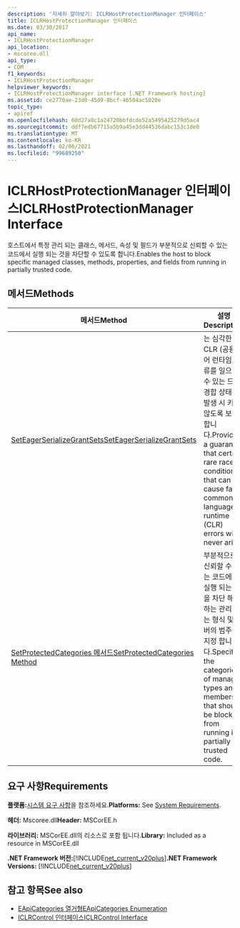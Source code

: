 ```yaml
---
description: '자세히 알아보기: ICLRHostProtectionManager 인터페이스'
title: ICLRHostProtectionManager 인터페이스
ms.date: 03/30/2017
api_name:
- ICLRHostProtectionManager
api_location:
- mscoree.dll
api_type:
- COM
f1_keywords:
- ICLRHostProtectionManager
helpviewer_keywords:
- ICLRHostProtectionManager interface [.NET Framework hosting]
ms.assetid: ce2770ae-23d0-45d9-8bcf-46504ac5020e
topic_type:
- apiref
ms.openlocfilehash: 60d27a8c1a24720bbfdcde52a5495425279d5ac4
ms.sourcegitcommit: ddf7edb67715a5b9a45e3dd44536dabc153c1de0
ms.translationtype: MT
ms.contentlocale: ko-KR
ms.lasthandoff: 02/06/2021
ms.locfileid: "99689250"
---
```

# <a name="iclrhostprotectionmanager-interface"></a><span data-ttu-id="78d5b-103">ICLRHostProtectionManager 인터페이스</span><span class="sxs-lookup"><span data-stu-id="78d5b-103">ICLRHostProtectionManager Interface</span></span>

<span data-ttu-id="78d5b-104">호스트에서 특정 관리 되는 클래스, 메서드, 속성 및 필드가 부분적으로 신뢰할 수 있는 코드에서 실행 되는 것을 차단할 수 있도록 합니다.</span><span class="sxs-lookup"><span data-stu-id="78d5b-104">Enables the host to block specific managed classes, methods, properties, and fields from running in partially trusted code.</span></span>  
  
## <a name="methods"></a><span data-ttu-id="78d5b-105">메서드</span><span class="sxs-lookup"><span data-stu-id="78d5b-105">Methods</span></span>  
  
|<span data-ttu-id="78d5b-106">메서드</span><span class="sxs-lookup"><span data-stu-id="78d5b-106">Method</span></span>|<span data-ttu-id="78d5b-107">설명</span><span class="sxs-lookup"><span data-stu-id="78d5b-107">Description</span></span>|  
|------------|-----------------|  
|[<span data-ttu-id="78d5b-108">SetEagerSerializeGrantSets</span><span class="sxs-lookup"><span data-stu-id="78d5b-108">SetEagerSerializeGrantSets</span></span>](iclrhostprotectionmanager-seteagerserializegrantsets-method.md)|<span data-ttu-id="78d5b-109">는 심각한 CLR (공용 언어 런타임) 오류를 일으킬 수 있는 드문 경합 상태를 발생 시 키 지 않도록 보장 합니다.</span><span class="sxs-lookup"><span data-stu-id="78d5b-109">Provides a guarantee that certain rare race conditions that can cause fatal common language runtime (CLR) errors will never arise.</span></span>|  
|[<span data-ttu-id="78d5b-110">SetProtectedCategories 메서드</span><span class="sxs-lookup"><span data-stu-id="78d5b-110">SetProtectedCategories Method</span></span>](iclrhostprotectionmanager-setprotectedcategories-method.md)|<span data-ttu-id="78d5b-111">부분적으로 신뢰할 수 있는 코드에서 실행 되는 것을 차단 해야 하는 관리 되는 형식 및 멤버의 범주를 지정 합니다.</span><span class="sxs-lookup"><span data-stu-id="78d5b-111">Specifies the categories of managed types and members that should be blocked from running in partially trusted code.</span></span>|  
  
## <a name="requirements"></a><span data-ttu-id="78d5b-112">요구 사항</span><span class="sxs-lookup"><span data-stu-id="78d5b-112">Requirements</span></span>  

 <span data-ttu-id="78d5b-113">**플랫폼:**[시스템 요구 사항](../../get-started/system-requirements.md)을 참조하세요.</span><span class="sxs-lookup"><span data-stu-id="78d5b-113">**Platforms:** See [System Requirements](../../get-started/system-requirements.md).</span></span>  
  
 <span data-ttu-id="78d5b-114">**헤더:** Mscoree.dll</span><span class="sxs-lookup"><span data-stu-id="78d5b-114">**Header:** MSCorEE.h</span></span>  
  
 <span data-ttu-id="78d5b-115">**라이브러리:** MSCorEE.dll의 리소스로 포함 됩니다.</span><span class="sxs-lookup"><span data-stu-id="78d5b-115">**Library:** Included as a resource in MSCorEE.dll</span></span>  
  
 <span data-ttu-id="78d5b-116">**.NET Framework 버전:**[!INCLUDE[net_current_v20plus](../../../../includes/net-current-v20plus-md.md)]</span><span class="sxs-lookup"><span data-stu-id="78d5b-116">**.NET Framework Versions:** [!INCLUDE[net_current_v20plus](../../../../includes/net-current-v20plus-md.md)]</span></span>  
  
## <a name="see-also"></a><span data-ttu-id="78d5b-117">참고 항목</span><span class="sxs-lookup"><span data-stu-id="78d5b-117">See also</span></span>

- [<span data-ttu-id="78d5b-118">EApiCategories 열거형</span><span class="sxs-lookup"><span data-stu-id="78d5b-118">EApiCategories Enumeration</span></span>](eapicategories-enumeration.md)
- [<span data-ttu-id="78d5b-119">ICLRControl 인터페이스</span><span class="sxs-lookup"><span data-stu-id="78d5b-119">ICLRControl Interface</span></span>](iclrcontrol-interface.md)
